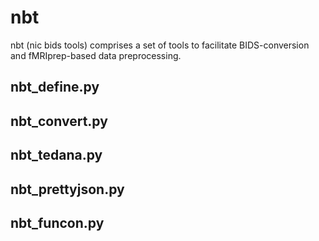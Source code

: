 # nbt

nbt (nic bids tools) comprises a set of tools to facilitate BIDS-conversion and fMRIprep-based data preprocessing.

## nbt_define.py
## nbt_convert.py
## nbt_tedana.py
## nbt_prettyjson.py
## nbt_funcon.py
